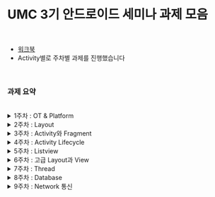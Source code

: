 # UMC 3기 안드로이드 세미나 과제 모음

<br/>

+ [워크북](https://www.notion.so/makeus-challenge/52a92f8fb3794226aaa4d61b48ace98a?pvs=4)
+ Activity별로 주차별 과제를 진행했습니다

<br/>

### 과제 요약

<br/>

<details>
  <summary>1주차 : OT & Platform</summary>
  
  <br/>
  
  + Mainfest 주요 속성 10가지
  + Android의 4대 컴포넌트!
  + Intent
  + Palette의 자주 쓰는 요소들
  + 주요 Layout 6가지
  
  <br/>
  
</details>
<details>
  <summary>2주차 : Layout</summary>
  
  <br/>
  
  + 자주 사용하는 앱 화면 3개 만들기
  
  <p align="center">
    <img src="https://user-images.githubusercontent.com/78468001/229689304-3bed7f56-6776-4176-affe-e5ad4a3093b7.jpg" height="400"/>
    <img src="https://user-images.githubusercontent.com/78468001/229689308-5aacbd74-2a6d-48a9-bea4-6420c668f03b.jpg" height="400"/>
    <img src="https://user-images.githubusercontent.com/78468001/229689310-e4bdfc09-0ee1-4201-a3dd-fcbba522fe9d.jpg" height="400"/>
  </p>
  
  <br/>
  
</details>
<details>
  <summary>3주차 : Activity와 Fragment</summary>
  
  <br/>
  
  + ViewBinding 적용
  + Intent 화면이동
  + Fragment 사용하기
  + registerForActivityResult 사용하기
  
  <br/>
  
</details>
<details>
  <summary>4주차 : Activity Lifecycle</summary>
  
  <br/>
  
  + 생명주기를 활용해 메모장 앱 만들기
  
  <p align="center">
    <img src="https://user-images.githubusercontent.com/78468001/229690464-a43935b3-07eb-41e7-998a-ec9fb642f22d.JPG" width="700"/>
    <img src="https://user-images.githubusercontent.com/78468001/229690468-f610747a-ded7-495d-8f28-29366140dfa8.JPG" width="700"/>
    <img src="https://user-images.githubusercontent.com/78468001/229690467-64e9d6bd-aa02-4eb6-b84c-e4e9f2552a55.JPG" width="700"/>
  </p>
  
  <br/>
  
</details>
<details>
  <summary>5주차 : Listview</summary>
  
  <br/>
  
  + 4주차 메모장 앱에 RecyclerView 추가
  + 메모 수정, Custome 기능 추가
  
  <p align="center">
    <img src="https://user-images.githubusercontent.com/78468001/229691130-e94ec2fd-91b1-474f-8637-575fdc8b8f91.jpg" height="400"/>
    <img src="https://user-images.githubusercontent.com/78468001/229691132-20919664-0a1a-4619-9aac-e8160b30e7df.jpg" height="400"/>
    <img src="https://user-images.githubusercontent.com/78468001/229691134-2d02fa9d-80ac-4b8a-86b8-015569ff0a97.jpg" height="400"/>
    <img src= "https://user-images.githubusercontent.com/78468001/229691137-c05fa7cc-5856-457b-9271-d54d6b67c92e.jpg" height="400"/>
    <img src="https://user-images.githubusercontent.com/78468001/229691139-b582640a-9dfc-4f2a-9c1e-76d6e6146b11.jpg" height="400"/>
  </p>
  
  <br/>
  
</details>
<details>
  <summary>6주차 : 고급 Layout과 View</summary>
  
  <br/>
  
  + BottomNavigationView 이용하기
  + ViewPager2 이용하기
  + CircleIndicator로 이미지 슬라이드 만들기
  
  <p align="center">
    <img src="https://user-images.githubusercontent.com/78468001/229691588-ef09a50e-46e9-4645-b171-187c3bfe15c8.jpg" height="400"/>
    <img src="https://user-images.githubusercontent.com/78468001/229691586-a762d095-b048-48ea-b8b3-e6e29faf8844.jpg" height="400"/>
  </p>
  
  <br/>
  
</details>
<details>
  <summary>7주차 : Thread</summary>
  
  <br/>
  
  + Thread를 이용하여 타이머 만들기
  + Thread를 이용하여 음악 플레이어 만들기
  
  <p align="center">
    <img src="https://user-images.githubusercontent.com/78468001/229691975-e685b309-8561-47d0-8a55-765820616208.jpg" height="400"/>
    <img src="https://user-images.githubusercontent.com/78468001/229691977-850d7b50-9b7c-4fe1-930a-bb36dc3f608e.jpg" height="400"/>
    <img src="https://user-images.githubusercontent.com/78468001/229691970-68e8ab31-5c3b-4fc9-9c85-6fa2854fb3db.jpg" height="400"/>
  </p>
  
  <br/>
  
</details>
<details>
  <summary>8주차 : Database</summary>
  
  <br/>
  
  + SharedPreference를 이용해 메모앱 즐겨찾기 기능 추가하기
  + RoomDB를 이용해 메모앱 좋아요 기능 추가하기
  
  <br/>
  
</details>
<details>
  <summary>9주차 : Network 통신</summary>
  
  <br/>
  
  + Retrifit2를 이용하여 앱에 OpenApI 연동하기
  + 날씨 API 이용하기
  
  <p align="center">
    <img src="https://user-images.githubusercontent.com/78468001/229692860-9481ed29-7e9c-4d2a-a80c-02f79fa8cbd3.jpg" height="400"/>
  </p>
  
  <br/>
  
</details>
